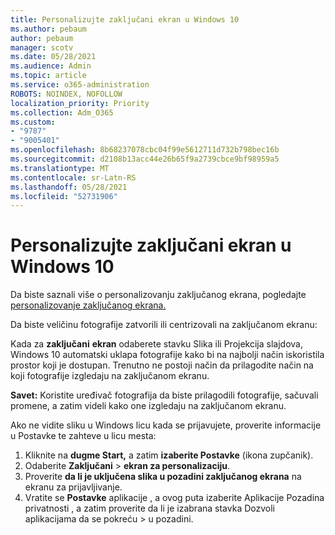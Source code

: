 ```yaml
---
title: Personalizujte zaključani ekran u Windows 10
ms.author: pebaum
author: pebaum
manager: scotv
ms.date: 05/28/2021
ms.audience: Admin
ms.topic: article
ms.service: o365-administration
ROBOTS: NOINDEX, NOFOLLOW
localization_priority: Priority
ms.collection: Adm_O365
ms.custom:
- "9787"
- "9005401"
ms.openlocfilehash: 8b68237078cbc04f99e5612711d732b798bec16b
ms.sourcegitcommit: d2108b13acc44e26b65f9a2739cbce9bf98959a5
ms.translationtype: MT
ms.contentlocale: sr-Latn-RS
ms.lasthandoff: 05/28/2021
ms.locfileid: "52731906"
---
```

# <a name="personalize-your-lock-screen-in-windows-10"></a>Personalizujte zaključani ekran u Windows 10

Da biste saznali više o personalizovanju zaključanog ekrana, pogledajte [personalizovanje zaključanog ekrana.](https://support.microsoft.com/windows/personalize-your-lock-screen-81dab9b0-35cf-887c-84a0-6de8ef72bea0)

Da biste veličinu fotografije zatvorili ili centrizovali na zaključanom ekranu:

Kada za **zaključani** **ekran** odaberete stavku Slika ili Projekcija slajdova, Windows 10 automatski uklapa fotografije kako bi na najbolji način iskoristila prostor koji je dostupan. Trenutno ne postoji način da prilagodite način na koji fotografije izgledaju na zaključanom ekranu.

**Savet:** Koristite uređivač fotografija da biste prilagodili fotografije, sačuvali promene, a zatim videli kako one izgledaju na zaključanom ekranu.

Ako ne vidite sliku u Windows licu kada se prijavujete, proverite informacije u Postavke te zahteve u licu mesta: 

1. Kliknite na **dugme Start,** a zatim **izaberite Postavke** (ikona zupčanik).
1. Odaberite **Zaključani**  >  **ekran za personalizaciju**.
1. Proverite **da li je uključena slika u pozadini zaključanog ekrana** na ekranu za prijavljivanje.
1. Vratite se **Postavke** aplikacije , a ovog puta izaberite Aplikacije Pozadina privatnosti , a zatim proverite da li je izabrana stavka Dozvoli aplikacijama da se pokreću  >  u pozadini. 
